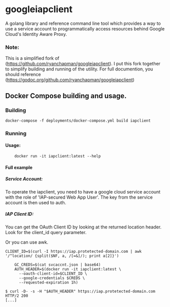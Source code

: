 # googleiapclient

A golang library and reference command line tool which provides a way to use a
service account to programmatically access resources behind Google Cloud's
Identity Aware Proxy.

### Note:

This is a simplified fork of (https://github.com/ryanchapman/googleiapclient). I
put this fork together to simplify building and running of the utility.  For
full documention, you should reference
(https://godoc.org/github.com/ryanchapman/googleiapclient) 

## Docker Compose building and usage.

### Building

```
docker-compose -f deployments/docker-compose.yml build iapclient
```

### Running


#### Usage:

```
    docker run -it iapclient:latest --help
```

#### Full example
##### Service Account:

To operate the iapclient, you need to have a google cloud service account with
the role of 'IAP-secured Web App User'.  The key from the service account is
then used to auth.

##### IAP Client ID:

You can get the OAuth Client ID by looking at the returned location header. Look
for the client_id query parameter.

Or you can use awk.

```
CLIENT_ID=$(curl -I https://iap.protetected-domain.com | awk '/^location/ {split($NF, a, /[=&]/); print a[2]}')
```

```
    GC_CREDS=$(cat svcaccnt.json | base64)
    AUTH_HEADER=$(docker run -it iapclient:latest \
      --oauth-client-id=$CLIENT_ID \
      --google-credentials $CREDS \
      --requested-expiration 1h)

$ curl -D- -s -H "$AUTH_HEADER" https://iap.protetected-domain.com
HTTP/2 200
[...]
```
